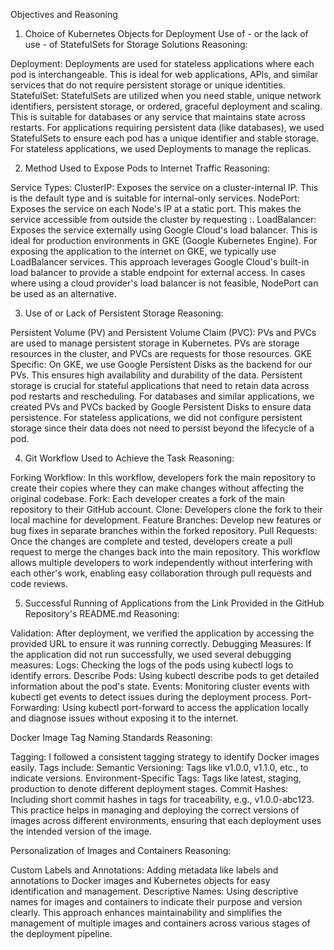 Objectives and Reasoning
1. Choice of Kubernetes Objects for Deployment
Use of - or the lack of use - of StatefulSets for Storage Solutions
Reasoning:

Deployment: Deployments are used for stateless applications where each pod is interchangeable. This is ideal for web applications, APIs, and similar services that do not require persistent storage or unique identities.
StatefulSet: StatefulSets are utilized when you need stable, unique network identifiers, persistent storage, or ordered, graceful deployment and scaling. This is suitable for databases or any service that maintains state across restarts.
For applications requiring persistent data (like databases), we used StatefulSets to ensure each pod has a unique identifier and stable storage. For stateless applications, we used Deployments to manage the replicas.

2. Method Used to Expose Pods to Internet Traffic
Reasoning:

Service Types:
ClusterIP: Exposes the service on a cluster-internal IP. This is the default type and is suitable for internal-only services.
NodePort: Exposes the service on each Node's IP at a static port. This makes the service accessible from outside the cluster by requesting <NodeIP>:<NodePort>.
LoadBalancer: Exposes the service externally using Google Cloud's load balancer. This is ideal for production environments in GKE (Google Kubernetes Engine).
For exposing the application to the internet on GKE, we typically use LoadBalancer services. This approach leverages Google Cloud's built-in load balancer to provide a stable endpoint for external access. In cases where using a cloud provider's load balancer is not feasible, NodePort can be used as an alternative.

3. Use of or Lack of Persistent Storage
Reasoning:

Persistent Volume (PV) and Persistent Volume Claim (PVC): PVs and PVCs are used to manage persistent storage in Kubernetes. PVs are storage resources in the cluster, and PVCs are requests for those resources.
GKE Specific: On GKE, we use Google Persistent Disks as the backend for our PVs. This ensures high availability and durability of the data.
Persistent storage is crucial for stateful applications that need to retain data across pod restarts and rescheduling. For databases and similar applications, we created PVs and PVCs backed by Google Persistent Disks to ensure data persistence. For stateless applications, we did not configure persistent storage since their data does not need to persist beyond the lifecycle of a pod.

4. Git Workflow Used to Achieve the Task
Reasoning:

Forking Workflow: In this workflow, developers fork the main repository to create their copies where they can make changes without affecting the original codebase.
Fork: Each developer creates a fork of the main repository to their GitHub account.
Clone: Developers clone the fork to their local machine for development.
Feature Branches: Develop new features or bug fixes in separate branches within the forked repository.
Pull Requests: Once the changes are complete and tested, developers create a pull request to merge the changes back into the main repository.
This workflow allows multiple developers to work independently without interfering with each other's work, enabling easy collaboration through pull requests and code reviews.

5. Successful Running of Applications from the Link Provided in the GitHub Repository's README.md
Reasoning:

Validation: After deployment, we verified the application by accessing the provided URL to ensure it was running correctly.
Debugging Measures: If the application did not run successfully, we used several debugging measures:
Logs: Checking the logs of the pods using kubectl logs to identify errors.
Describe Pods: Using kubectl describe pods to get detailed information about the pod's state.
Events: Monitoring cluster events with kubectl get events to detect issues during the deployment process.
Port-Forwarding: Using kubectl port-forward to access the application locally and diagnose issues without exposing it to the internet.

Docker Image Tag Naming Standards
Reasoning:

Tagging: I followed a consistent tagging strategy to identify Docker images easily. Tags include:
Semantic Versioning: Tags like v1.0.0, v1.1.0, etc., to indicate versions.
Environment-Specific Tags: Tags like latest, staging, production to denote different deployment stages.
Commit Hashes: Including short commit hashes in tags for traceability, e.g., v1.0.0-abc123.
This practice helps in managing and deploying the correct versions of images across different environments, ensuring that each deployment uses the intended version of the image.

Personalization of Images and Containers
Reasoning:

Custom Labels and Annotations: Adding metadata like labels and annotations to Docker images and Kubernetes objects for easy identification and management.
Descriptive Names: Using descriptive names for images and containers to indicate their purpose and version clearly.
This approach enhances maintainability and simplifies the management of multiple images and containers across various stages of the deployment pipeline.





